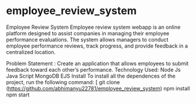 # employee_review_system
Employee Review System
Employee review system webapp is an online platform designed to assist companies in managing their employee performance evaluations. The system allows managers to conduct employee performance reviews, track progress, and provide feedback in a centralized location.

Problem Statement :
Create an application that allows employees to submit feedback toward each other’s performance.
Technology Used:
Node Js
Java Script
MongoDB
EJS
Install
To install all the dependences of the project, run the following command:
[
git clone (https://github.com/abhimanyu22781/employee_review_system)
npm install
npm start
